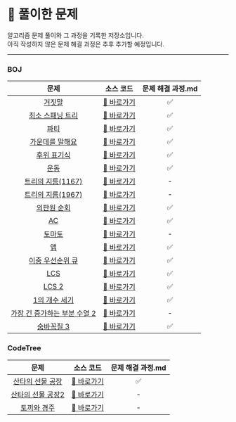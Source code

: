 # 📂 풀이한 문제

알고리즘 문제 풀이와 그 과정을 기록한 저장소입니다.<br/>
아직 작성하지 않은 문제 해결 과정은 추후 추가할 예정입니다.

---

### BOJ

|                             문제                             |                               소스 코드                               | 문제 해결 과정.md |
|:----------------------------------------------------------:|:-----------------------------------------------------------------:|:-----------:|
|        [거짓말](https://www.acmicpc.net/problem/1043)         |           [🔗 바로가기](BOJ/BOJ_1043_거짓말/BOJ_1043_거짓말.java)           |      ✅      |
|     [최소 스패닝 트리](https://www.acmicpc.net/problem/1197)      |       [🔗 바로가기](BOJ/BOJ_1197_최소스패닝트리/BOJ_1197_최소스패닝트리.java)       |      ✅      |
|         [파티](https://www.acmicpc.net/problem/1238)         |            [🔗 바로가기](BOJ/BOJ_1238_파티/BOJ_1238_파티.java)            |      ✅      |
|      [가운데를 말해요](https://www.acmicpc.net/problem/1655)      |       [🔗 바로가기](BOJ/BOJ_1655_가운데를말해요/BOJ_1655_가운데를말해요.java)       |      ✅      |
|       [후위 표기식](https://www.acmicpc.net/problem/1918)       |         [🔗 바로가기](BOJ/BOJ_1918_후위표기식/BOJ_1918_후위표기식.java)         |      ✅      |
|         [운동](https://www.acmicpc.net/problem/1956)         |            [🔗 바로가기](BOJ/BOJ_1956_운동/BOJ_1956_운동.java)            |      ✅      |
|    [트리의 지름(1167)](https://www.acmicpc.net/problem/1167)    |         [🔗 바로가기](BOJ/BOJ_1167_트리의지름/BOJ_1167_트리의지름.java)         |      -      |
|    [트리의 지름(1967)](https://www.acmicpc.net/problem/1197)    |         [🔗 바로가기](BOJ/BOJ_1967_트리의지름/BOJ_1967_트리의지름.java)         |      -      |
|       [외판원 순회](https://www.acmicpc.net/problem/2098)       |         [🔗 바로가기](BOJ/BOJ_2098_외판원순회/BOJ_2098_외판원순회.java)         |      ✅      |
|         [AC](https://www.acmicpc.net/problem/5430)         |            [🔗 바로가기](BOJ/BOJ_5430_AC/BOJ_5430_AC.java)            |      ✅      |
|        [토마토](https://www.acmicpc.net/problem/7569)         |           [🔗 바로가기](BOJ/BOJ_7569_토마토/BOJ_7569_토마토.java)           |      -      |
|         [앱](https://www.acmicpc.net/problem/7579)          |             [🔗 바로가기](BOJ/BOJ_7579_앱/BOJ_7579_앱.java)             |      ✅      |
|     [이중 우선순위 큐](https://www.acmicpc.net/problem/7662)      |       [🔗 바로가기](BOJ/BOJ_7662_이중우선순위큐/BOJ_7662_이중우선순위큐.java)       |      ✅      |
|        [LCS](https://www.acmicpc.net/problem/9251)         |           [🔗 바로가기](BOJ/BOJ_9251_LCS/BOJ_9251_LCS.java)           |      ✅      |
|       [LCS 2](https://www.acmicpc.net/problem/9252)        |          [🔗 바로가기](BOJ/BOJ_9252_LCS2/BOJ_9252_LCS2.java)          |      ✅      |
|      [1의 개수 세기](https://www.acmicpc.net/problem/9527)      |        [🔗 바로가기](BOJ/BOJ_9527_1의개수세기/BOJ_9527_1의개수세기.java)        |      ✅      |
| [가장 긴 증가하는 부분 수열 2](https://www.acmicpc.net/problem/12015) | [🔗 바로가기](BOJ/BOJ_12015_가장긴증가하는부분수열2/BOJ_12015_가장긴증가하는부분수열2.java) |      -      |
|      [숨바꼭질 3](https://www.acmicpc.net/problem/13549)       |        [🔗 바로가기](BOJ/BOJ_13549_숨바꼭질3/BOJ_13549_숨바꼭질3.java)        |      ✅      |

### CodeTree

|                                                문제                                                 |                    소스 코드                    | 문제 해결 과정.md |
|:-------------------------------------------------------------------------------------------------:|:-------------------------------------------:|:-----------:|
| [산타의 선물 공장](https://www.codetree.ai/training-field/frequent-problems/problems/santa-gift-factory) |  [🔗 바로가기](CodeTree/산타의선물공장/산타의선물공장.java)   |      ✅      |
|       [산타의 선물 공장2](https://www.codetree.ai/frequent-problems/problems/santa-gift-factory-2)       | [🔗 바로가기 ](CodeTree/산타의선물공장2/산타의선물공장2.java) |      -      |
|            [토끼와 경주](https://www.codetree.ai/frequent-problems/problems/rabit-and-race)            |    [🔗 바로가기 ](CodeTree/토끼와경주/토끼와경주.java)    |      -      |



